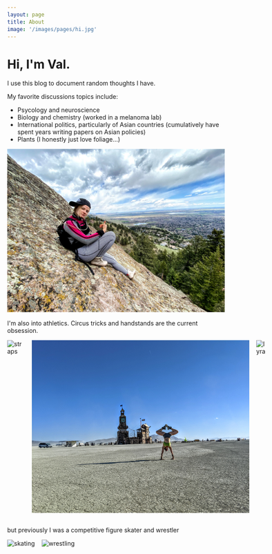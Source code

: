 ```yaml
---
layout: page
title: About
image: '/images/pages/hi.jpg'
---
```


# Hi, I'm Val.

I use this blog to document random thoughts I have.

My favorite discussions topics include:
* Psycology and neuroscience
* Biology and chemistry (worked in a melanoma lab)
* International politics, particularly of Asian countries (cumulatively have spent years writing papers on Asian policies)
* Plants (I honestly just love foliage...)

![mtn](/images/pages/mtn.jpg)

I'm also into athletics. Circus tricks and handstands are the current obsession. 

<div style="display: flex; flex-flow: row nowrap; ">

<img src="/images/straps.gif" alt="straps" height="400" />

<div style="margin: 0 8px;"></div>

<img src="/images/pages/handstand.jpg" alt="handstand" height="400" />

<div style="margin: 0 8px;"></div>

<img src="/images/lyra.gif" alt="lyra" height="400" />

</div>

<br> 

but previously I was a competitive figure skater and wrestler

<div style="display: flex; flex-flow: row nowrap; ">

<img src="/images/skating.gif" alt="skating" height="400" />

<div style="margin: 0 8px;"></div>

<img src="/images/wrestling.gif" alt="wrestling" height="400" />

</div>